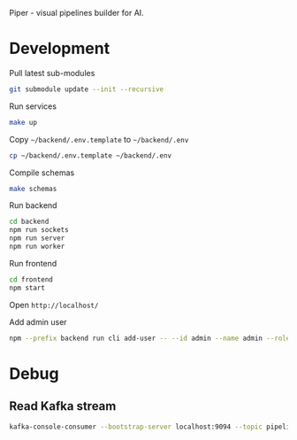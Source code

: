 Piper - visual pipelines builder for AI.

# Development

Pull latest sub-modules

```bash
git submodule update --init --recursive
```

Run services

```bash
make up
```

Copy `~/backend/.env.template` to `~/backend/.env`

```bash
cp ~/backend/.env.template ~/backend/.env
```

Compile schemas

```bash
make schemas
```

Run backend

```bash
cd backend
npm run sockets
npm run server
npm run worker
```

Run frontend

```bash
cd frontend
npm start
```

Open `http://localhost/`

Add admin user

```bash
npm --prefix backend run cli add-user -- --id admin --name admin --role admin --password xyzXYZ
```

# Debug

## Read Kafka stream

```bash
kafka-console-consumer --bootstrap-server localhost:9094 --topic pipeline.messages --from-beginning
```
